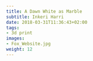 ```yaml
---
title: A Dawn White as Marble
subtitle: Inkeri Harri
date: 2018-03-31T11:36:43+02:00
tags:
- 3d print
images:
- Fox_Website.jpg
weight: 12
---
```



